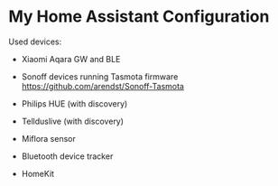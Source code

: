 # My Home Assistant Configuration

Used devices:

- Xiaomi Aqara GW and BLE

- Sonoff devices running Tasmota firmware https://github.com/arendst/Sonoff-Tasmota

- Philips HUE (with discovery)

- Tellduslive (with discovery)

- Miflora sensor

- Bluetooth device tracker

- HomeKit
